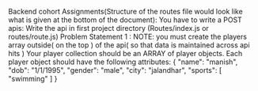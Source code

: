 Backend cohort
Assignments(Structure of the routes file would look like what is given at the bottom of the document):
You have to write a POST apis:
Write the api in first project directory (Routes/index.js or routes/route.js)
Problem Statement 1 :
NOTE: you must create the players array outside( on the top ) of the api( so that data is maintained across api hits )
Your player collection should be an ARRAY of player objects. Each player object should have the following attributes:
{
"name": "manish",
"dob": "1/1/1995",
"gender": "male",
"city": "jalandhar",
"sports": [
"swimming"
]
}


